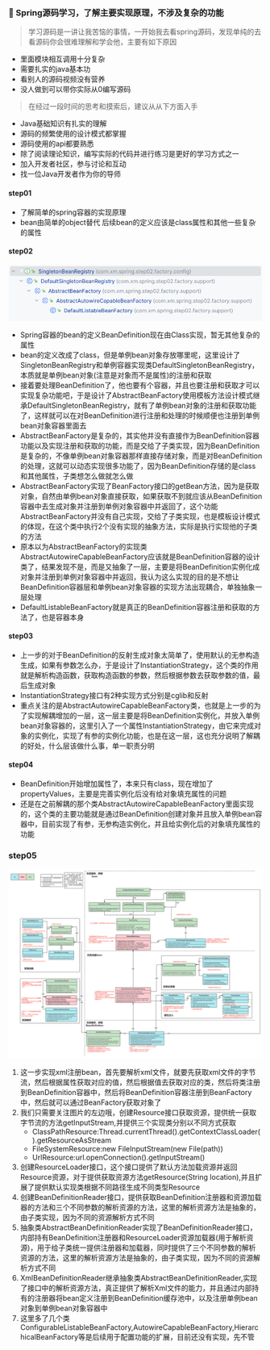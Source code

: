 ### :smiling_face_with_three_hearts:  Spring源码学习，了解主要实现原理，不涉及复杂的功能

> 学习源码是一讲让我苦恼的事情，一开始我去看spring源码，发现单纯的去看源码你会很难理解和学会他，主要有如下原因
- 里面模块相互调用十分复杂
- 需要扎实的java基本功
- 看别人的源码视频没有营养
- 没人做到可以带你实际从0编写源码

> 在经过一段时间的思考和摸索后，建议从从下方面入手
- Java基础知识有扎实的理解
- 源码的频繁使用的设计模式都掌握
- 源码使用的api都要熟悉
- 除了阅读理论知识，编写实际的代码并进行练习是更好的学习方式之一
- 加入开发者社区，参与讨论和互动
- 找一位Java开发者作为你的导师

#### step01
- 了解简单的spring容器的实现原理
- bean由简单的object替代 后续bean的定义应该是class属性和其他一些复杂的属性

#### step02
![img.png](docs/assets/img01.png)
- Spring容器的bean的定义BeanDefinition现在由Class实现，暂无其他复杂的属性
- bean的定义改成了class，但是单例bean对象存放哪里呢，这里设计了SingletonBeanRegistry和单例容器实现类DefaultSingletonBeanRegistry，本质就是单例bean对象(注意是对象而不是属性)的注册和获取
- 接着要处理BeanDefinition了，他也要有个容器，并且也要注册和获取才可以实现复杂功能吧，于是设计了AbstractBeanFactory使用模板方法设计模式继承DefaultSingletonBeanRegistry，就有了单例bean对象的注册和获取功能了，这样就可以在对BeanDefinition进行注册和处理的时候顺便也注册到单例bean对象容器里面去
- AbstractBeanFactory是复杂的，其实他并没有直接作为BeanDefinition容器功能以及实现注册和获取的功能，而是交给了子类实现，因为BeanDefinition是复杂的，不像单例bean对象容器那样直接存储对象，而是对BeanDefinition的处理，这就可以动态实现很多功能了，因为BeanDefinition存储的是class和其他属性，子类想怎么做就怎么做
- AbstractBeanFactory实现了BeanFactory接口的getBean方法，因为是获取对象，自然由单例bean对象直接获取，如果获取不到就应该从BeanDefinition容器中去生成对象并注册到单例对象容器中并返回了，这个功能AbstractBeanFactory并没有自己实现，交给了子类实现，也是模板设计模式的体现，在这个类中执行2个没有实现的抽象方法，实际是执行实现他的子类的方法
- 原本以为AbstractBeanFactory的实现类AbstractAutowireCapableBeanFactory应该就是BeanDefinition容器的设计类了，结果发现不是，而是又抽象了一层，主要是将BeanDefinition实例化成对象并注册到单例对象容器中并返回，我认为这么实现的目的是不想让BeanDefinition容器层和单例bean对象容器的实现方法出现耦合，单独抽象一层处理
- DefaultListableBeanFactory就是真正的BeanDefinition容器注册和获取的方法了，也是容器本身

#### step03
- 上一步的对于BeanDefinition的反射生成对象太简单了，使用默认的无参构造生成，如果有参数怎么办，于是设计了InstantiationStrategy，这个类的作用就是解析构造函数，获取构造函数的参数，然后根据参数去获取参数的值，最后生成对象
- InstantiationStrategy接口有2种实现方式分别是cglib和反射
- 重点关注的是AbstractAutowireCapableBeanFactory类，也就是上一步的为了实现解耦增加的一层，这一层主要是将BeanDefinition实例化，并放入单例bean对象容器的，这里引入了一个属性InstantiationStrategy，由它来完成对象的实例化，实现了有参的实例化功能，也是在这一层，这也充分说明了解耦的好处，什么层该做什么事，单一职责分明

#### step04
- BeanDefinition开始增加属性了，本来只有class，现在增加了propertyValues，主要是完善实例化后没有给对象填充属性的问题
- 还是在之前解耦的那个类AbstractAutowireCapableBeanFactory里面实现的，这个类的主要功能就是通过BeanDefinition创建对象并且放入单例bean容器中，目前实现了有参，无参构造实例化，并且给实例化后的对象填充属性的功能

### step05
![img_1.png](docs/assets/img02.png)
1. 这一步实现xml注册bean，首先要解析xml文件，就要先获取xml文件的字节流，然后根据属性获取对应的值，然后根据值去获取对应的类，然后将类注册到BeanDefinition容器中，然后将BeanDefinition容器注册到BeanFactory中，然后就可以通过BeanFactory获取对象了
2. 我们只需要关注图片的左边哦，创建Resource接口获取资源，提供统一获取字节流的方法getInputStream,并提供三个实现类分别以不同方式获取
    - ClassPathResource:Thread.currentThread().getContextClassLoader().getResourceAsStream
    - FileSystemResource:new FileInputStream(new File(path))
    - UrlResource:url.openConnection().getInputStream()
3. 创建ResourceLoader接口，这个接口提供了默认方法加载资源并返回Resource资源，对于提供获取资源方法getResource(String location),并且扩展了提供默认实现类根据不同路径生成不同类型Resource
4. 创建BeanDefinitionReader接口，提供获取BeanDefinition注册器和资源加载器的方法和三个不同参数的解析资源的方法，这里的解析资源方法是抽象的，由子类实现，因为不同的资源解析方式不同
5. 抽象类AbstractBeanDefinitionReader实现了BeanDefinitionReader接口，内部持有BeanDefinition注册器和ResourceLoader资源加载器(用于解析资源)，用于给子类统一提供注册器和加载器，同时提供了三个不同参数的解析资源的方法，这里的解析资源方法是抽象的，由子类实现，因为不同的资源解析方式不同
6. XmlBeanDefinitionReader继承抽象类AbstractBeanDefinitionReader,实现了接口中的解析资源方法，真正提供了解析Xml文件的能力，并且通过内部持有的注册器将bean定义注册到BeanDefinition缓存池中，以及注册单例bean对象到单例bean对象容器中
7. 这里多了几个类ConfigurableListableBeanFactory,AutowireCapableBeanFactory,HierarchicalBeanFactory等是后续用于配置功能的扩展，目前还没有实现，先不管